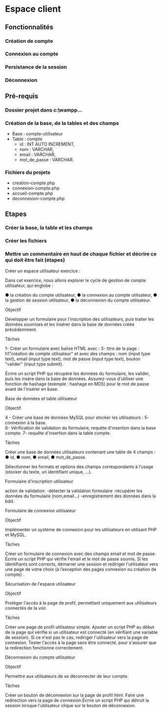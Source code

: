 # Espace client
 
## Fonctionnalités
 
### Création de compte
### Connexion au compte
### Persistance de la session
### Déconnexion
 
 
## Pré-requis
 
### Dossier projet dans c:\wampp\...
### Création de la base, de la tables et des champs
- Base : compte-utilisateur
- Table : compte
  - id : INT AUTO INCREMENT,
  - nom : VARCHAR,
  - email : VARCHAR,
  - mot_de_passe : VARCHAR.
### Fichiers du projets
- creation-compte.php
- connexion-compte.php
- accueil-compte.php
- deconnexion-compte.php
 
## Etapes

### Créer la base, la table et les champs
### Créer les fichiers
### Mettre un commentaire en haut de chaque fichier et décrire ce qui doit être fait (étapes)

Créer un espace utilisateur exercice :

Dans cet exercice, nous allons explorer le cycle de gestion de compte utilisateur, qui englobe :

● la création du compte utilisateur,
● la connexion au compte utilisateur,
● la gestion de session utilisateur,
● la déconnexion du compte utilisateur.

Objectif

Développer un formulaire pour l'inscription des utilisateurs, puis traiter les données soumises et les insérer dans la base de données créée précédemment.

Tâches

1- Créer un formulaire avec balise HTML avec :  3- titre de la page : h1"création de compte utilisateur" et avec des champs : nom (input type text), email (input type text), mot de passe (input type text), bouton "valider" (input type submit).

Écrire un script PHP qui récupère les données du formulaire, les valider, puis les insère dans la base de données.
Assurez-vous d'utiliser une fonction de hashage (exemple :
hashage en MD5) pour le mot de passe avant de l'insérer en base.

Base de données et table utilisateur

Objectif

4 - Créer une base de données MySQL pour stocker les utilisateurs : 
5- connexion à la base.      
6- Vérification de validation du formulaire, requête d'insertion dans la base compte.
7- requête d'insertion dans la table compte.

Tâches

Créer une base de données utilisateurs contenant une table de 4 champs :
● id, 
● nom, 
● email, 
● mot_de_passe.

Sélectionner les formats et options des champs correspondants à l’usage (stocker du texte, un identifiant unique, …).

Formulaire d’inscription utilisateur

action de validation:
-détecter la validation formulaire
-récupérer les données du formulaire (nom,email...)
-enregistrement des données dans la bdd.

Formulaire de connexion utilisateur

Objectif

Implémenter un système de connexion pour les utilisateurs en utilisant PHP et MySQL.

Tâches

Créer un formulaire de connexion avec des champs email et mot de passe.
Écrire un script PHP qui vérifie l'email et le mot de passe soumis.
Si les identifiants sont corrects, démarrer une session et rediriger l'utilisateur vers une page de votre choix (à l’exception des pages connexion ou création de compte) .

Sécurisation de l'espace utilisateur

Objectif

Protéger l'accès à la page de profil, permettant uniquement aux utilisateurs connectés de la voir.

Tâches

Créer une page de profil utilisateur simple.
Ajouter un script PHP au début de la page qui vérifie si un utilisateur est connecté (en vérifiant une variable de session).
Si ce n'est pas le cas, rediriger l'utilisateur vers la page de connexion.
Tester l'accès à la page sans être connecté, pour s'assurer que la redirection fonctionne correctement.

Déconnexion du compte utilisateur

Objectif

Permettre aux utilisateurs de se déconnecter de leur compte.

Tâches

Créer un bouton de déconnexion sur la page de profil html.
Faire une redirection vers la page de connexion.Écrire un script PHP qui détruit la session lorsque l'utilisateur clique sur le bouton de déconnexion.
